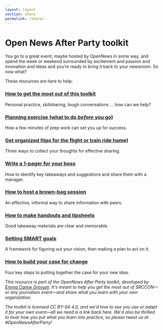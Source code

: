 ```yaml
---
layout: layout
section: share
permalink: /share/
---
```


# Open News After Party toolkit

You go to a great event, maybe hosted by OpenNews in some way, and spend the week or weekend surrounded by excitement and passion and innovation and ideas and you’re ready to bring it back to your newsroom. So now what?

These resources are here to help:

### [How to get the most out of this toolkit](/share/introduction)
Personal practice, skillsharing, tough conversations ... how can we help?

### [Planning exercise (what to do _before_ you go)](/share/planning-exercise)
How a few minutes of prep work can set you up for success.

### [Get organized (tips for the flight or train ride home)](/share/get-organized)
Three ways to collect your thoughts for effective sharing.

### [Write a 1-pager for your boss](/share/one-pager)
How to identify key takeaways and suggestions and share them with a manager.

### [How to host a brown-bag session](/share/brown-bag-session)
An effective, informal way to share information with peers.

### [How to make handouts and tipsheets](/share/handouts-tipsheets)
Good takeaway materials are clear and memorable.

### [Setting SMART goals](/share/smart-goals)
A framework for figuring out your vision, then making a plan to act on it.

### [How to build your case for change](/share/case-for-change)
Four key steps to putting together the case for your new idea.

_This resource is part of the OpenNews After Party toolkit, developed by [Emma Carew Grovum](https://twitter.com/emmacarew). It's meant to help you get the most out of SRCCON—or any journalism event—and share what you learn with your own organization._

_The toolkit is licensed CC BY-SA 4.0, and we'd love to see you use or adapt it for your own event—all we need is a link back here. We'd also be thrilled to hear how you put what you learn into practice, so please tweet us at #OpenNewsAfterParty!_
